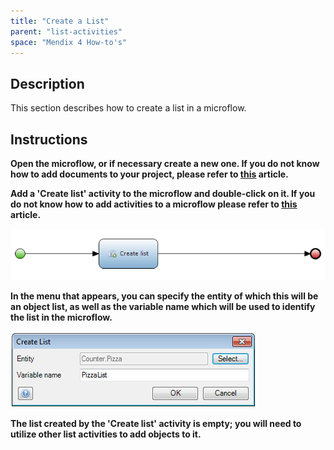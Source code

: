 ```yaml
---
title: "Create a List"
parent: "list-activities"
space: "Mendix 4 How-to's"
---
```

## Description

This section describes how to create a list in a microflow.

## Instructions

 **Open the microflow, or if necessary create a new one. If you do not know how to add documents to your project, please refer to [this](add-documents-to-a-module) article.**

 **Add a 'Create list' activity to the microflow and double-click on it. If you do not know how to add activities to a microflow please refer to [this](add-an-activity-to-a-microflow) article.**

![](attachments/2621504/2752781.png)

 **In the menu that appears, you can specify the entity of which this will be an object list, as well as the variable name which will be used to identify the list in the microflow.**

![](attachments/2621504/2752780.png)

 **The list created by the 'Create list' activity is empty; you will need to utilize other list activities to add objects to it.**
